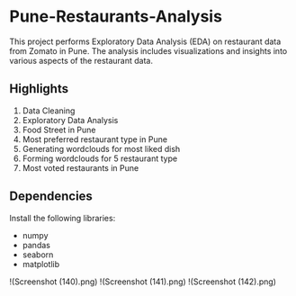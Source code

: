 # Pune-Restaurants-Analysis
This project performs Exploratory Data Analysis (EDA) on restaurant data from Zomato in Pune. The analysis includes visualizations and insights into various aspects of the restaurant data.

## Highlights
1. Data Cleaning
2. Exploratory Data Analysis
3. Food Street in Pune
4. Most preferred restaurant type in Pune
5. Generating wordclouds for most liked dish
6. Forming wordclouds for 5 restaurant type
7. Most voted restaurants in Pune

## Dependencies
Install the following libraries:
- numpy
- pandas
- seaborn
- matplotlib

!(Screenshot (140).png)
!(Screenshot (141).png)
!(Screenshot (142).png)

